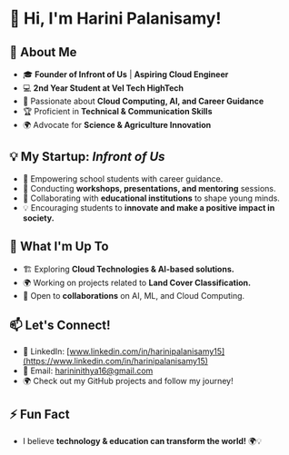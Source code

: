 # 👋 Hi, I'm Harini Palanisamy!  

## 🚀 About Me  
- 🎓 **Founder of Infront of Us** | **Aspiring Cloud Engineer**  
- 💻 **2nd Year Student at Vel Tech HighTech**  
- 🌱 Passionate about **Cloud Computing, AI, and Career Guidance**  
- 🏆 Proficient in **Technical & Communication Skills**  
- 🌍 Advocate for **Science & Agriculture Innovation**  

## 💡 My Startup: *Infront of Us*  
- 🚀 Empowering school students with career guidance.  
- 🎤 Conducting **workshops, presentations, and mentoring** sessions.  
- 🤝 Collaborating with **educational institutions** to shape young minds.  
- 💡 Encouraging students to **innovate and make a positive impact in society.**  

## 🎯 What I'm Up To  
- 🏗 Exploring **Cloud Technologies & AI-based solutions.**  
- 🌍 Working on projects related to **Land Cover Classification.**  
- 🤝 Open to **collaborations** on AI, ML, and Cloud Computing.  

## 📫 Let's Connect!  
- 🔗 LinkedIn: [www.linkedin.com/in/harinipalanisamy15](https://www.linkedin.com/in/harinipalanisamy15)  
- 📩 Email: harininithya16@gmail.com  
- 🌍 Check out my GitHub projects and follow my journey!  

## ⚡ Fun Fact  
- I believe **technology & education can transform the world!** 🌍💡  


